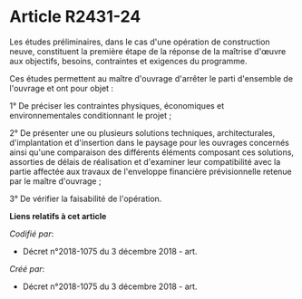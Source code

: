 # Article R2431-24

Les études préliminaires, dans le cas d'une opération de construction neuve, constituent la première étape de la réponse de
la maîtrise d'œuvre aux objectifs, besoins, contraintes et exigences du programme.

Ces études permettent au maître d'ouvrage d'arrêter le parti d'ensemble de l'ouvrage et ont pour objet :

1° De préciser les contraintes physiques, économiques et environnementales conditionnant le projet ;

2° De présenter une ou plusieurs solutions techniques, architecturales, d'implantation et d'insertion dans le paysage pour
les ouvrages concernés ainsi qu'une comparaison des différents éléments composant ces solutions, assorties de délais de
réalisation et d'examiner leur compatibilité avec la partie affectée aux travaux de l'enveloppe financière prévisionnelle
retenue par le maître d'ouvrage ;

3° De vérifier la faisabilité de l'opération.

**Liens relatifs à cet article**

_Codifié par_:

  - Décret n°2018-1075 du 3 décembre 2018 - art.

_Créé par_:

  - Décret n°2018-1075 du 3 décembre 2018 - art.
